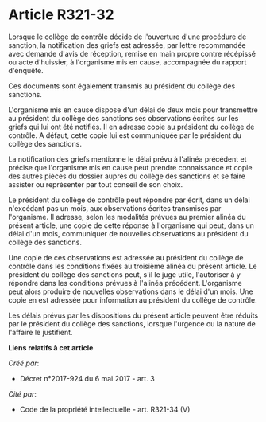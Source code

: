 # Article R321-32

Lorsque le collège de contrôle décide de l'ouverture d'une procédure de sanction, la notification des griefs est adressée,
par lettre recommandée avec demande d'avis de réception, remise en main propre contre récépissé ou acte d'huissier, à
l'organisme mis en cause, accompagnée du rapport d'enquête.

Ces documents sont également transmis au président du collège des sanctions.

L'organisme mis en cause dispose d'un délai de deux mois pour transmettre au président du collège des sanctions ses
observations écrites sur les griefs qui lui ont été notifiés. Il en adresse copie au président du collège de contrôle. A
défaut, cette copie lui est communiquée par le président du collège des sanctions.

La notification des griefs mentionne le délai prévu à l'alinéa précédent et précise que l'organisme mis en cause peut prendre
connaissance et copie des autres pièces du dossier auprès du collège des sanctions et se faire assister ou représenter par
tout conseil de son choix.

Le président du collège de contrôle peut répondre par écrit, dans un délai n'excédant pas un mois, aux observations écrites
transmises par l'organisme. Il adresse, selon les modalités prévues au premier alinéa du présent article, une copie de cette
réponse à l'organisme qui peut, dans un délai d'un mois, communiquer de nouvelles observations au président du collège des
sanctions.

Une copie de ces observations est adressée au président du collège de contrôle dans les conditions fixées au troisième alinéa
du présent article. Le président du collège des sanctions peut, s'il le juge utile, l'autoriser à y répondre dans les
conditions prévues à l'alinéa précédent. L'organisme peut alors produire de nouvelles observations dans le délai d'un mois.
Une copie en est adressée pour information au président du collège de contrôle.

Les délais prévus par les dispositions du présent article peuvent être réduits par le président du collège des sanctions,
lorsque l'urgence ou la nature de l'affaire le justifient.

**Liens relatifs à cet article**

_Créé par_:

  - Décret n°2017-924 du 6 mai 2017 - art. 3

_Cité par_:

  - Code de la propriété intellectuelle - art. R321-34 (V)
